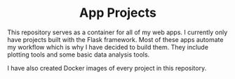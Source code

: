<h1 align="center" id="title">App Projects</h1>

<p id="description">This repository serves as a container for all of my web apps. I currently only have projects built with the Flask framework. Most of these apps automate my workflow which is why I have decided to build them. They include plotting tools and some basic data analysis tools.</p>

I have also created Docker images of every project in this repository.
